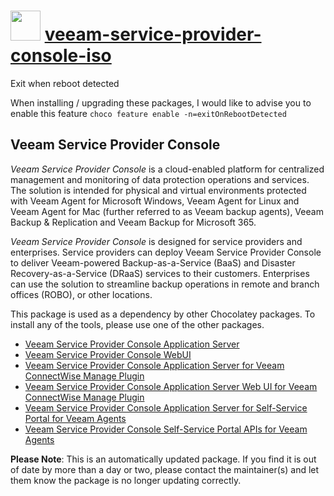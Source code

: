 # <img src="https://cdn.jsdelivr.net/gh/mkevenaar/chocolatey-packages@d4b6f157666e2fe32fe20059b6ae55c0ab202ceb/icons/veeam-service-provider-console-iso.png" width="48" height="48"/> [veeam-service-provider-console-iso](https://community.chocolatey.org/packages/veeam-service-provider-console-iso)

Exit when reboot detected

When installing / upgrading these packages, I would like to advise you to enable this feature `choco feature enable -n=exitOnRebootDetected`

## Veeam Service Provider Console

_Veeam Service Provider Console_ is a cloud-enabled platform for centralized management and monitoring of data protection operations and services. The solution is intended for physical and virtual environments protected with Veeam Agent for Microsoft Windows, Veeam Agent for Linux and Veeam Agent for Mac (further referred to as Veeam backup agents), Veeam Backup & Replication and Veeam Backup for Microsoft 365.

_Veeam Service Provider Console_ is designed for service providers and enterprises. Service providers can deploy Veeam Service Provider Console to deliver Veeam-powered Backup-as-a-Service (BaaS) and Disaster Recovery-as-a-Service (DRaaS) services to their customers. Enterprises can use the solution to streamline backup operations in remote and branch offices (ROBO), or other locations.

This package is used as a dependency by other Chocolatey packages. To install any of the tools, please use one of the other packages.

- [Veeam Service Provider Console Application Server](https://community.chocolatey.org/packages/veeam-service-provider-console-server)
- [Veeam Service Provider Console WebUI](https://community.chocolatey.org/packages/veeam-service-provider-console-webui)
- [Veeam Service Provider Console Application Server for Veeam ConnectWise Manage Plugin](https://community.chocolatey.org/packages/veeam-service-provider-console-connectwise-manage-service)
- [Veeam Service Provider Console Application Server Web UI for Veeam ConnectWise Manage Plugin](https://community.chocolatey.org/packages/veeam-service-provider-console-connectwise-manage-webui)
- [Veeam Service Provider Console Application Server for Self-Service Portal for Veeam Agents](https://community.chocolatey.org/packages/veeam-service-provider-console-ssp-agent-service)
- [Veeam Service Provider Console Self-Service Portal APIs for Veeam Agents](https://community.chocolatey.org/packages/veeam-service-provider-console-ssp-agent-webui)

**Please Note**: This is an automatically updated package. If you find it is
out of date by more than a day or two, please contact the maintainer(s) and
let them know the package is no longer updating correctly.
